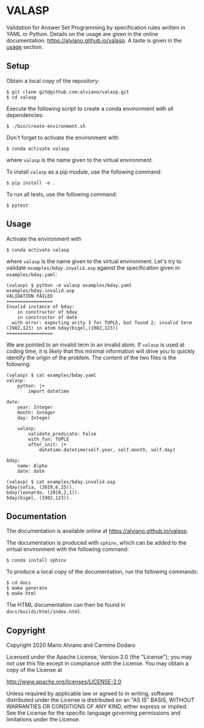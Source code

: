 # VALASP

Validation for Answer Set Programming by specification rules written in YAML or Python.
Details on the usage are given in the online documentation: https://alviano.github.io/valasp.
A taste is given in the [usage](#usage) section.



## Setup

Obtain a local copy of the repository:

```shell script
$ git clone git@github.com:alviano/valasp.git
$ cd valasp
``` 


Execute the following script to create a conda environment with all dependencies:

```shell script
$ ./bin/create-environment.sh
```


Don't forget to activate the environment with

```shell script
$ conda activate valasp
``` 

where `valasp` is the name given to the virtual environment.


To install `valasp` as a pip module, use the following command:

```shell script
$ pip install -e .
```


To run all tests, use the following command:

```shell script
$ pytest
```


## Usage

Activate the environment with

```shell script
$ conda activate valasp
``` 

where `valasp` is the name given to the virtual environment.
Let's try to validate `examples/bday.invalid.asp` against the specification given in `examples/bday.yaml`: 

```shell script
(valasp) $ python -m valasp examples/bday.yaml examples/bday.invalid.asp 
VALIDATION FAILED
=================
Invalid instance of bday:
    in constructor of bday
    in constructor of date
  with error: expecting arity 3 for TUPLE, but found 2; invalid term (1982,123) in atom bday(bigel,(1982,123))
=================
```

We are pointed to an invalid term in an invalid atom.
If `valasp` is used at coding time, it is likely that this minimal information will drive you to quickly identify the origin of the problem.
The content of the two files is the following: 

```shell script
(valasp) $ cat examples/bday.yaml
valasp:
    python: |+
        import datetime

date:
    year: Integer
    month: Integer
    day: Integer    

    valasp:
        validate_predicate: False
        with_fun: TUPLE
        after_init: |+
            datetime.datetime(self.year, self.month, self.day)

bday:
    name: Alpha
    date: date
    
(valasp) $ cat examples/bday.invalid.asp 
bday(sofia, (2019,6,25)).
bday(leonardo, (2018,2,1)).
bday(bigel, (1982,123)).
```

## Documentation

The documentation is available online at https://alviano.github.io/valasp.

The documentation is produced with `sphinx`, which can be added to the virtual environment with the following command:

```shell script
$ conda install sphinx
```

To produce a local copy of the documentation, run the following commands:

```shell script
$ cd docs
$ make generate
$ make html
```

The HTML documentation can then be found in `docs/builds/html/index.html`.


## Copyright

Copyright 2020 Mario Alviano and Carmine Dodaro

Licensed under the Apache License, Version 2.0 (the "License");
you may not use this file except in compliance with the License.
You may obtain a copy of the License at

   http://www.apache.org/licenses/LICENSE-2.0

Unless required by applicable law or agreed to in writing, software
distributed under the License is distributed on an "AS IS" BASIS,
WITHOUT WARRANTIES OR CONDITIONS OF ANY KIND, either express or implied.
See the License for the specific language governing permissions and
limitations under the License.
